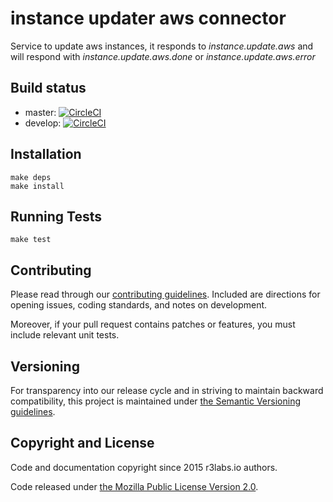 # instance updater aws connector 

Service to update aws instances, it responds to *instance.update.aws* and will respond with *instance.update.aws.done* or *instance.update.aws.error*

## Build status

* master: [![CircleCI](https://circleci.com/gh/ErnestIO/instance-updater-aws-connector/tree/master.svg?style=svg)](https://circleci.com/gh/ErnestIO/instance-updater-aws-connector/tree/master)
* develop: [![CircleCI](https://circleci.com/gh/ErnestIO/instance-updater-aws-connector/tree/develop.svg?style=svg)](https://circleci.com/gh/ErnestIO/instance-updater-aws-connector/tree/develop)

## Installation

```
make deps
make install
```

## Running Tests

```
make test
```

## Contributing

Please read through our
[contributing guidelines](CONTRIBUTING.md).
Included are directions for opening issues, coding standards, and notes on
development.

Moreover, if your pull request contains patches or features, you must include
relevant unit tests.

## Versioning

For transparency into our release cycle and in striving to maintain backward
compatibility, this project is maintained under [the Semantic Versioning guidelines](http://semver.org/).

## Copyright and License

Code and documentation copyright since 2015 r3labs.io authors.

Code released under
[the Mozilla Public License Version 2.0](LICENSE).


